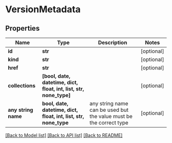 # VersionMetadata


## Properties
Name | Type | Description | Notes
------------ | ------------- | ------------- | -------------
**id** | **str** |  | [optional] 
**kind** | **str** |  | [optional] 
**href** | **str** |  | [optional] 
**collections** | **[bool, date, datetime, dict, float, int, list, str, none_type]** |  | [optional] 
**any string name** | **bool, date, datetime, dict, float, int, list, str, none_type** | any string name can be used but the value must be the correct type | [optional]

[[Back to Model list]](../README.md#documentation-for-models) [[Back to API list]](../README.md#documentation-for-api-endpoints) [[Back to README]](../README.md)


